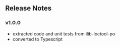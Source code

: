 ## Release Notes

### v1.0.0

- extracted code and unit tests from ilib-loctool-po
- converted to Typescript
